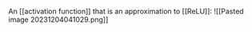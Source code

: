 An [[activation function]] that is an approximation to [[ReLU]]:
![[Pasted image 20231204041029.png]]